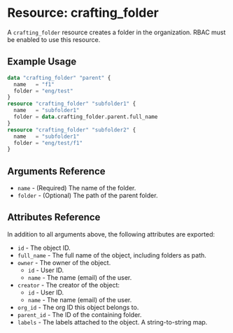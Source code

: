 # Resource: crafting_folder

A `crafting_folder` resource creates a folder in the organization.
RBAC must be enabled to use this resource.

## Example Usage

```terraform
data "crafting_folder" "parent" {
  name   = "f1"
  folder = "eng/test"
}
resource "crafting_folder" "subfolder1" {
  name   = "subfolder1"
  folder = data.crafting_folder.parent.full_name
}
resource "crafting_folder" "subfolder2" {
  name   = "subfolder1"
  folder = "eng/test/f1"
}
```

## Arguments Reference

* `name` - (Required) The name of the folder.
* `folder` - (Optional) The path of the parent folder.

## Attributes Reference

In addition to all arguments above, the following attributes are exported:

* `id` - The object ID.
* `full_name` - The full name of the object, including folders as path.
* `owner` - The owner of the object.
    * `id` - User ID.
    * `name` - The name (email) of the user.
* `creator` - The creator of the object:
    * `id` - User ID.
    * `name` - The name (email) of the user.
* `org_id` - The org ID this object belongs to.
* `parent_id` - The ID of the containing folder.
* `labels` - The labels attached to the object. A string-to-string map.
